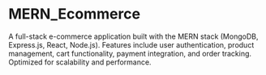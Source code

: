 # MERN_Ecommerce
A full-stack e-commerce application built with the MERN stack (MongoDB, Express.js, React, Node.js). Features include user authentication, product management, cart functionality, payment integration, and order tracking. Optimized for scalability and performance.
